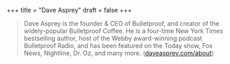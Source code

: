 +++
title = "Dave Asprey"
draft = false
+++

> Dave Asprey is the founder &amp; CEO of Bulletproof, and creator of the widely-popular Bulletproof Coffee. He is a four-time New York Times bestselling author, host of the Webby award-winning podcast Bulletproof Radio, and has been featured on the Today show, Fox News, Nightline, Dr. Oz, and many more. ([daveasprey.com/about](https://daveasprey.com/about/))